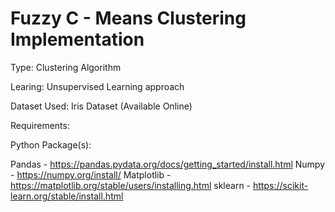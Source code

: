 # Fuzzy C - Means Clustering Implementation

Type: Clustering Algorithm

Learing: Unsupervised Learning approach

Dataset Used: Iris Dataset (Available Online)

Requirements:

Python Package(s):

Pandas - https://pandas.pydata.org/docs/getting_started/install.html
Numpy - https://numpy.org/install/
Matplotlib - https://matplotlib.org/stable/users/installing.html
sklearn - https://scikit-learn.org/stable/install.html
